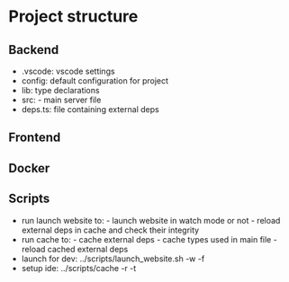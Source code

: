 # Project structure
## Backend
- .vscode: vscode settings
- config: default configuration for project
- lib: type declarations
- src: - main server file
- deps.ts: file containing external deps
## Frontend
## Docker
## Scripts
- run launch website to: - launch website in watch mode or not
                         - reload external deps in cache and check their integrity
- run cache to: - cache external deps
                - cache types used in main file
                - reload cached external deps
- launch for dev: ../scripts/launch_website.sh -w -f
- setup ide: ../scripts/cache -r -t
